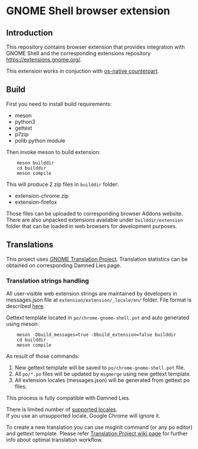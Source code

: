 # GNOME Shell browser extension
## Introduction

This repository contains browser extension that provides integration with GNOME Shell and the corresponding
extensions repository https://extensions.gnome.org/.

This extension works in conjuction with [os-native counterpart](https://gitlab.gnome.org/nE0sIghT/gnome-browser-connector).

## Build

First you need to install build requirements:
- meson
- python3
- gettext
- p7zip
- polib python module

Then invoke meson to build extension:
```shell
    meson builddir
    cd builddir
    meson compile
```

This will produce 2 zip files in `builddir` folder:
- extension-chrome.zip
- extension-firefox

Those files can be uploaded to corresponding browser Addons website.  
There are also unpacked extensions available under `builddir/extension` folder that can be loaded in web browsers for development purposes.

## Translations

This project uses [GNOME Translation Project](https://wiki.gnome.org/TranslationProject).   Translation statistics can be obtained on corresponding Damned Lies page.

### Translation strings handling

All user-visible web extension strings are maintained by developers in messages.json file at `extension/extension/_locale/en/` folder. File format is described [here](https://developer.chrome.com/extensions/i18n-messages).

Gettext template located in `po/chrome-gnome-shell.pot` and auto generated using meson:

```shell
    meson -Dbuild_messages=true -Dbuild_extension=false builddir
    cd builddir
    meson compile
```

As result of those commands:
1. New gettext template will be saved to `po/chrome-gnome-shell.pot` file.
2. All `po/*.po` files will be updated by `msgmerge` using new gettext template.
3. All extension locales (messages.json) will be generated from gettext po files.

This process is fully compatible with Damned Lies.

There is limited number of [supported locales](https://developer.chrome.com/webstore/i18n?csw=1#localeTable).  
If you use an unsupported locale, Google Chrome will ignore it.

To create a new translation you can use msginit command (or any po editor) and gettext template. Please refer [Translation Project wiki page](https://wiki.gnome.org/TranslationProject) for further info about optimal translation workflow.
